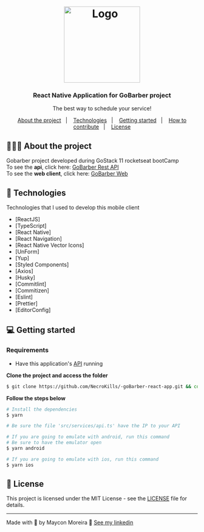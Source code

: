 <h1 align="center">
  <img alt="Logo" src="https://res.cloudinary.com/eliasgcf/image/upload/v1588625369/GoBarber/logo_iw1v9f.svg" width="200px">
</h1>

<h3 align="center">
  React Native Application for GoBarber project
</h3>

<p align="center">The best way to schedule your service!</p>


<p align="center">
  <a href="#%EF%B8%8F-about-the-project">About the project</a>&nbsp;&nbsp;&nbsp;|&nbsp;&nbsp;&nbsp;
  <a href="#-technologies">Technologies</a>&nbsp;&nbsp;&nbsp;|&nbsp;&nbsp;&nbsp;
  <a href="#-getting-started">Getting started</a>&nbsp;&nbsp;&nbsp;|&nbsp;&nbsp;&nbsp;
  <a href="#-how-to-contribute">How to contribute</a>&nbsp;&nbsp;&nbsp;|&nbsp;&nbsp;&nbsp;
  <a href="#-license">License</a>
</p>

## 💇🏻‍♂️ About the project

Gobarber project developed during GoStack 11 rocketseat bootCamp</br>
To see the **api**, click here: [GoBarber Rest API](https://github.com/NecroKills/goBarber-api-node)</br>
To see the **web client**, click here: [GoBarber Web](https://github.com/NecroKills/goBarber-react-webb)

## 🚀 Technologies

Technologies that I used to develop this mobile client

- [ReactJS]
- [TypeScript]
- [React Native]
- [React Navigation]
- [React Native Vector Icons]
- [UnForm]
- [Yup]
- [Styled Components]
- [Axios]
- [Husky]
- [Commitlint]
- [Commitizen]
- [Eslint]
- [Prettier]
- [EditorConfig]

## 💻 Getting started

### Requirements

- Have this application's [API](https://github.com/NecroKills/goBarber-api-node) running

**Clone the project and access the folder**

```bash
$ git clone https://github.com/NecroKills/-goBarber-react-app.git && cd -goBarber-react-app
```

**Follow the steps below**

```bash
# Install the dependencies
$ yarn

# Be sure the file 'src/services/api.ts' have the IP to your API

# If you are going to emulate with android, run this command
# Be sure to have the emulator open
$ yarn android

# If you are going to emulate with ios, run this command
$ yarn ios
```

## 📝 License

This project is licensed under the MIT License - see the [LICENSE](LICENSE) file for details.

---

Made with 💜 by Maycon Moreira 👋 [See my linkedin](https://www.linkedin.com/in/maycon-moreira-359038150/)
